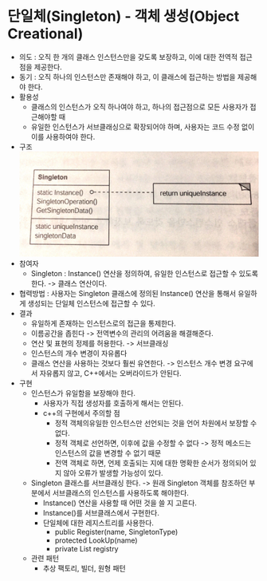 # 단일체(Singleton) - 객체 생성(Object Creational)

* 의도 : 오직 한 개의 클래스 인스턴스만을 갖도록 보장하고, 이에 대한 전역적 접근점을 제공한다.
* 동기 : 오직 하나의 인스턴스만 존재해야 하고, 이 클래스에 접근하는 방법을 제공해야 한다.
* 활용성
	* 클래스의 인스턴스가 오직 하나여야 하고, 하나의 접근점으로 모든 사용자가 접근해야할 때
	* 유일한 인스턴스가 서브클래싱으로 확장되어야 하며, 사용자는 코드 수정 없이 이를 사용하여야 한다.
* 구조
   ![Singleton](/img/Singleton.JPG)
* 참여자
	* Singleton : Instance() 연산을 정의하여, 유일한 인스턴스로 접근할 수 있도록 한다. -> 클래스 연산이다.
* 협력방법 : 사용자는 Singleton 클래스에 정의된 Instance() 연산을 통해서 유일하게 생성되는 단일체 인스턴스에 접근할 수 있다.
* 결과
	* 유일하게 존재하는 인스턴스로의 접근을 통제한다.
	* 이름공간을 좁힌다 -> 전역변수의 관리의 어려움을 해결해준다.
	* 연산 및 표현의 정제를 허용한다. -> 서브클래싱
	* 인스턴스의 개수 변경이 자유롭다
	* 클래스 연산을 사용하는 것보다 훨씬 유연한다. -> 인스턴스 개수 변경 요구에서 자유롭지 않고, C++에서는 오버라이드가 안된다.
* 구현
	* 인스턴스가 유일함을 보장해야 한다.
		* 사용자가 직접 생성자를 호출하게 해서는 안된다.
		* c++의 구현에서 주의할 점
			* 정적 객체의유일한 인스턴스만 선언되는 것을 언어 차원에서 보장할 수 없다.
			* 정적 객체로 선언하면, 이후에 값을 수정할 수 없다 -> 정적 메소드는 인스턴스의 값을 변경할 수 없기 때문
			* 전역 객체로 하면, 언제 호출되는 지에 대한 명확한 순서가 정의되어 있지 않아 오류가 발생할 가능성이 있다. 
	* Singleton 클래스를 서브클래싱 한다. -> 원래  Singleton 객체를 참조하던 부분에서 서브클래스의 인스턴스를 사용하도록 해야한다.
		* Instance() 연산을 사용할 때 어떤 것을 쓸 지 고른다.
		* Instance()를 서브클래스에서 구현한다.
		* 단일체에 대한 레지스트리를 사용한다.
			* public Register(name, SingletonType)
			* protected LookUp(name)
			* private List<NameSingletonPair> registry
	* 관련 패턴
		* 추상 팩토리, 빌더, 원형 패턴